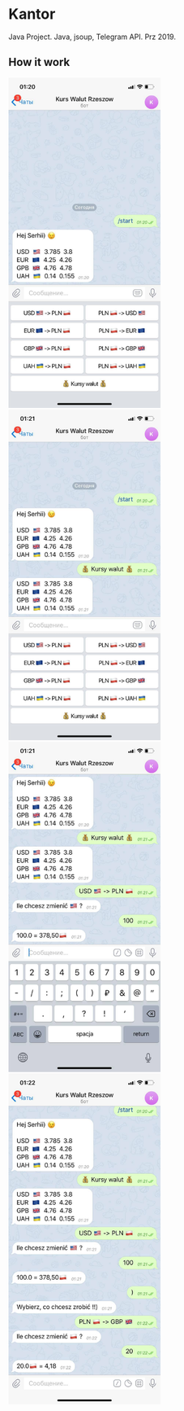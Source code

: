 # Kantor
Java Project. Java, jsoup, Telegram API. Prz 2019.

## How it work
<img src="https://github.com/DrDoker/Kantor/blob/master/Readme/1.jpg" width="300" >
<img src="https://github.com/DrDoker/Kantor/blob/master/Readme/2.jpg" width="300" >
<img src="https://github.com/DrDoker/Kantor/blob/master/Readme/3.jpg" width="300" >
<img src="https://github.com/DrDoker/Kantor/blob/master/Readme/4.jpg" width="300" >
